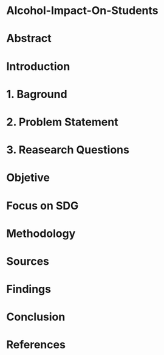 # Alcohol-Impact-On-Students

# Abstract

# Introduction
  #  1. Baground
     
   # 2. Problem Statement
     
   # 3.  Reasearch Questions

 # Objetive

# Focus on SDG

# Methodology

# Sources

# Findings

# Conclusion

# References

